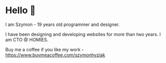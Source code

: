 # Hello 👋 

I am Szymon - 19 years old programmer and designer.

I have been designing and developing websites for more than two years. I am CTO @ HOMIES.

Buy me a coffee if you like my work - https://www.buymeacoffee.com/szymonhyziak 
